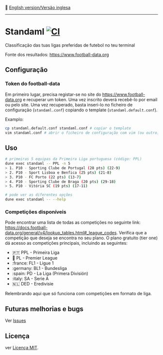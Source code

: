 :england: [English version/Versão inglesa](README-en.md)
***

# Standaml [![CI](https://github.com/TheLusitanianKing/Standaml/actions/workflows/docker-image.yml/badge.svg)](https://github.com/TheLusitanianKing/Standaml/actions/workflows/docker-image.yml)
Classificação das tuas ligas preferidas de futebol no teu terminal

Fonte dos resultados: https://www.football-data.org

## Configuração

### Token do football-data
Em primeiro lugar, precisa registar-se no site do https://www.football-data.org e recuperar um token. Uma vez inscrito deverá recebê-lo por email ou pelo site.
Uma vez recuperado, basta inseri-lo no ficheiro de configuração (`standaml.conf`) copiando o template (`standaml.default.conf`).

Examplo:
```bash
cp standaml.default.conf standaml.conf # copiar o template
vim standaml.conf # abrir o ficheiro de configuração com vim (ou outro) e inserir o token no lugar adequado
```

## Uso

```bash
# primeiras 5 equipas da Primeira Liga portuguesa (código: PPL)
dune exec standaml -- PPL -n 5
> 1. P10 - Sporting Clube de Portugal (28 pts) (22-9)
> 2. P10 - Sport Lisboa e Benfica (25 pts) (21-8)
> 3. P10 - FC Porto (22 pts) (13-7)
> 4. P10 - Sporting Clube de Braga (20 pts) (29-18)
> 5. P10 - Vitória SC (19 pts) (17-11)

# pode ver as diferentes opções
dune exec standaml -- --help
```

### Competições disponíveis
Pode encontrar uma lista de todas as competições no seguinte link: https://docs.football-data.org/general/v4/lookup_tables.html#_league_codes.
Verifica que a competição que deseja se encontra no seu plano.
O plano gratuito (tier one) dá acesso as competições principais, incluindo as seguintes:

* :portugal: PPL - Primeira Liga
* :england: PL - Premier League
* :france: FL1 - Ligue 1
* :germany: BL1 - Bundesliga
* :spain: PD - La Liga (Primera División)
* :italy: SA - Serie A 
* :netherlands: DED - Eredivisie

Relembrando aqui que só funciona com competições em formato de liga.

## Futuras melhorias e bugs
Ver [Issues](https://github.com/TheLusitanianKing/Standaml/issues)

## Licença
ver [Licença MIT](LICENSE).
